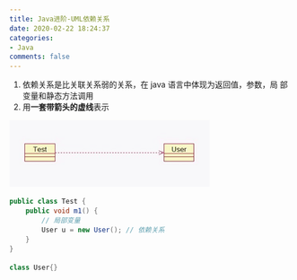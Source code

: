 ```yaml
---
title: Java进阶-UML依赖关系
date: 2020-02-22 18:24:37
categories:
- Java
comments: false
---
```


1. 依赖关系是比关联关系弱的关系，在 java 语言中体现为返回值，参数，局 部变量和静态方法调用
2. 用**一套带箭头的虚线**表示

<!-- more -->

![image-20200222182525204](https://raw.githubusercontent.com/ZhangWei2222/PictureBed/master/img/20200528120414.png)

```java
public class Test {
    public void m1() {
        // 局部变量
        User u = new User(); // 依赖关系
    }
}

class User{}
```

